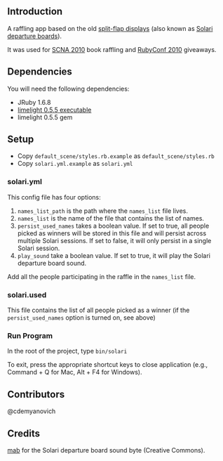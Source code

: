 Introduction
------------

A raffling app based on the old [split-flap displays](http://en.wikipedia.org/wiki/Flap_display_board) (also known as [Solari departure boards](http://en.wikipedia.org/wiki/Solari_departure_board)).

It was used for [SCNA 2010](http://scna.softwarecraftsmanship.org/) book raffling and [RubyConf 2010](http://rubyconf.org/) giveaways.

Dependencies
----------

You will need the following dependencies:

* JRuby 1.6.8
* [limelight 0.5.5 executable](http://limelight.8thlight.com/download)
* limelight 0.5.5 gem

Setup
-----

* Copy `default_scene/styles.rb.example` as `default_scene/styles.rb`
* Copy `solari.yml.example` as `solari.yml`

### solari.yml

This config file has four options:

1. `names_list_path` is the path where the `names_list` file lives.
1. `names_list` is the name of the file that contains the list of names.
1. `persist_used_names` takes a boolean value.  If set to true, all people picked as winners will be stored in this file and will persist across multiple Solari sessions.  If set to false, it will only persist in a single Solari session.
1. `play_sound` take a boolean value.  If set to true, it will play the Solari departure board sound.

Add all the people participating in the raffle in the `names_list` file.

### solari.used

This file contains the list of all people picked as a winner (if the `persist_used_names` option is turned on, see above)

### Run Program

In the root of the project, type <code>bin/solari</code>

To exit, press the appropriate shortcut keys to close application (e.g., Command + Q for Mac, Alt + F4 for Windows).

Contributors
------------
@cdemyanovich


Credits
-------

[mab](http://www.freesound.org/usersViewSingle.php?id=127220) for the Solari departure board sound byte (Creative Commons).
